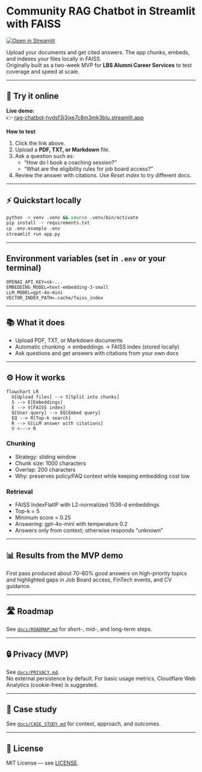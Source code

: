 # Community RAG Chatbot in Streamlit with FAISS

[![Open in Streamlit](https://static.streamlit.io/badges/streamlit_badge_black_white.svg)](https://rag-chatbot-hvdsf3j3jxe7c8m3mk3blu.streamlit.app/)

Upload your documents and get cited answers. The app chunks, embeds, and indexes your files locally in FAISS.  
Originally built as a two-week MVP for **LBS Alumni Career Services** to test coverage and speed at scale.

---

## 🚀 Try it online

**Live demo:**  
👉 [rag-chatbot-hvdsf3j3jxe7c8m3mk3blu.streamlit.app](https://rag-chatbot-hvdsf3j3jxe7c8m3mk3blu.streamlit.app/)

**How to test**
1. Click the link above.  
2. Upload a **PDF, TXT, or Markdown** file.  
3. Ask a question such as:  
   - “How do I book a coaching session?”  
   - “What are the eligibility rules for job board access?”  
4. Review the answer with citations. Use *Reset index* to try different docs.

---

## ⚡ Quickstart locally

```bash
python -m venv .venv && source .venv/bin/activate
pip install -r requirements.txt
cp .env.example .env
streamlit run app.py
```

---

## Environment variables (set in `.env` or your terminal)

```
OPENAI_API_KEY=sk-...
EMBEDDING_MODEL=text-embedding-3-small
LLM_MODEL=gpt-4o-mini
VECTOR_INDEX_PATH=.cache/faiss_index
```

---

## 📚 What it does

- Upload PDF, TXT, or Markdown documents  
- Automatic chunking → embeddings → FAISS index (stored locally)  
- Ask questions and get answers with citations from your own docs  

---

## ⚙️ How it works

```mermaid
flowchart LR
  U[Upload files] --> S[Split into chunks]
  S --> E[Embeddings]
  E --> V[FAISS index]
  Q[User query] --> EQ[Embed query]
  EQ --> R[Top-k search]
  R --> G[LLM answer with citations]
  V <---> R
```

### Chunking
- Strategy: sliding window  
- Chunk size: 1000 characters  
- Overlap: 200 characters  
- Why: preserves policy/FAQ context while keeping embedding cost low  

### Retrieval
- FAISS IndexFlatIP with L2-normalized 1536-d embeddings  
- Top-k = 5  
- Minimum score = 0.25  
- Answering: gpt-4o-mini with temperature 0.2  
- Answers only from context; otherwise responds “unknown”  

---

## 📊 Results from the MVP demo

First pass produced about 70–80% good answers on high-priority topics and highlighted gaps in Job Board access, FinTech events, and CV guidance.

---

## 🛣 Roadmap

See [`docs/ROADMAP.md`](docs/ROADMAP.md) for short-, mid-, and long-term steps.

---

## 🔒 Privacy (MVP)

See [`docs/PRIVACY.md`](docs/PRIVACY.md).  
No external persistence by default. For basic usage metrics, Cloudflare Web Analytics (cookie-free) is suggested.

---

## 📑 Case study

See [`docs/CASE_STUDY.md`](docs/CASE_STUDY.md) for context, approach, and outcomes.

---

## 📜 License

MIT License — see [LICENSE](LICENSE).

